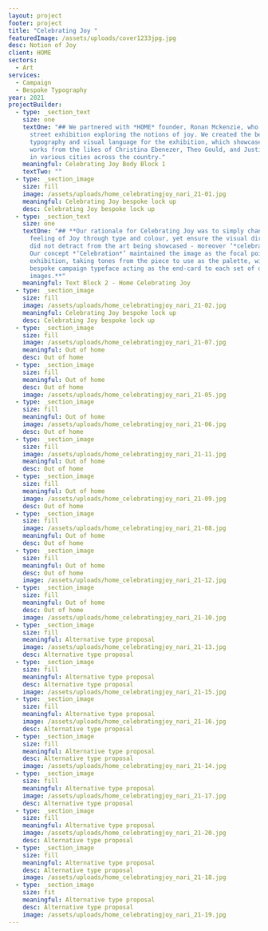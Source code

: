 ```yaml
---
layout: project
footer: project
title: "Celebrating Joy "
featuredImage: /assets/uploads/cover1233jpg.jpg
desc: Notion of Joy
client: HOME
sectors:
  - Art
services:
  - Campaign
  - Bespoke Typography
year: 2021
projectBuilder:
  - type: _section_text
    size: one
    textOne: "## We partnered with *HOME* founder, Ronan Mckenzie, who curated a UK
      street exhibition exploring the notions of joy. We created the bespoke
      typography and visual language for the exhibition, which showcased the
      works from the likes of Christina Ebenezer, Theo Gould, and Justin Akomiah
      in various cities across the country."
    meaningful: Celebrating Joy Body Block 1
    textTwo: ""
  - type: _section_image
    size: fill
    image: /assets/uploads/home_celebratingjoy_nari_21-01.jpg
    meaningful: Celebrating Joy bespoke lock up
    desc: Celebrating Joy bespoke lock up
  - type: _section_text
    size: one
    textOne: "## **Our rationale for Celebrating Joy was to simply channel the
      feeling of Joy through type and colour, yet ensure the visual direction
      did not detract from the art being showcased - moreover ‘*celebrate’* it.
      Our concept *‘Celebration*’ maintained the image as the focal point of the
      exhibition, taking tones from the piece to use as the palette, with the
      bespoke campaign typeface acting as the end-card to each set of duplicated
      images.**"
    meaningful: Text Block 2 - Home Celebrating Joy
  - type: _section_image
    size: fill
    image: /assets/uploads/home_celebratingjoy_nari_21-02.jpg
    meaningful: Celebrating Joy bespoke lock up
    desc: Celebrating Joy bespoke lock up
  - type: _section_image
    size: fill
    image: /assets/uploads/home_celebratingjoy_nari_21-07.jpg
    meaningful: Out of home
    desc: Out of home
  - type: _section_image
    size: fill
    meaningful: Out of home
    desc: Out of home
    image: /assets/uploads/home_celebratingjoy_nari_21-05.jpg
  - type: _section_image
    size: fill
    meaningful: Out of home
    image: /assets/uploads/home_celebratingjoy_nari_21-06.jpg
    desc: Out of home
  - type: _section_image
    size: fill
    image: /assets/uploads/home_celebratingjoy_nari_21-11.jpg
    meaningful: Out of home
    desc: Out of home
  - type: _section_image
    size: fill
    meaningful: Out of home
    image: /assets/uploads/home_celebratingjoy_nari_21-09.jpg
    desc: Out of home
  - type: _section_image
    size: fill
    image: /assets/uploads/home_celebratingjoy_nari_21-08.jpg
    meaningful: Out of home
    desc: Out of home
  - type: _section_image
    size: fill
    meaningful: Out of home
    desc: Out of home
    image: /assets/uploads/home_celebratingjoy_nari_21-12.jpg
  - type: _section_image
    size: fill
    meaningful: Out of home
    desc: Out of home
    image: /assets/uploads/home_celebratingjoy_nari_21-10.jpg
  - type: _section_image
    size: fill
    meaningful: Alternative type proposal
    image: /assets/uploads/home_celebratingjoy_nari_21-13.jpg
    desc: Alternative type proposal
  - type: _section_image
    size: fill
    meaningful: Alternative type proposal
    desc: Alternative type proposal
    image: /assets/uploads/home_celebratingjoy_nari_21-15.jpg
  - type: _section_image
    size: fill
    meaningful: Alternative type proposal
    image: /assets/uploads/home_celebratingjoy_nari_21-16.jpg
    desc: Alternative type proposal
  - type: _section_image
    size: fill
    meaningful: Alternative type proposal
    desc: Alternative type proposal
    image: /assets/uploads/home_celebratingjoy_nari_21-14.jpg
  - type: _section_image
    size: fill
    meaningful: Alternative type proposal
    image: /assets/uploads/home_celebratingjoy_nari_21-17.jpg
    desc: Alternative type proposal
  - type: _section_image
    size: fill
    meaningful: Alternative type proposal
    image: /assets/uploads/home_celebratingjoy_nari_21-20.jpg
    desc: Alternative type proposal
  - type: _section_image
    size: fill
    meaningful: Alternative type proposal
    desc: Alternative type proposal
    image: /assets/uploads/home_celebratingjoy_nari_21-18.jpg
  - type: _section_image
    size: fit
    meaningful: Alternative type proposal
    desc: Alternative type proposal
    image: /assets/uploads/home_celebratingjoy_nari_21-19.jpg
---
```

